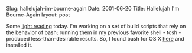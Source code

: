 Slug: hallelujah-im-bourne-again
Date: 2001-06-20
Title: Hallelujah I'm Bourne-Again
layout: post

Some <a href="http://www.gnu.org/manual/bash/html_node/bashref_toc.html">light reading</a> today. I&#39;m working on a set of build scripts that rely on the behavior of bash; running them in my previous favorite shell - tcsh - produced less-than-desirable results. So, I found bash for OS X <a href="http://www.geocities.co.jp/SiliconValley-Oakland/2986/macosx/pkgs.html">here</a> and installed it.
